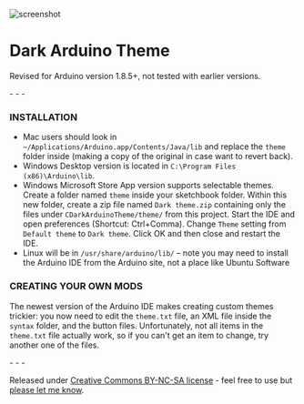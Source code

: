 ![screenshot](https://raw.githubusercontent.com/jeffThompson/DarkArduinoTheme/master/screenshot.png)

Dark Arduino Theme
================

Revised for Arduino version 1.8.5+, not tested with earlier versions.

\- \- \-

### INSTALLATION  

* Mac users should look in `~/Applications/Arduino.app/Contents/Java/lib` and replace the `theme` folder inside (making a copy of the original in case want to revert back).  
* Windows Desktop version is located in `C:\Program Files (x86)\Arduino\lib`. 
* Windows Microsoft Store App version supports selectable themes. Create a folder named `theme` inside your sketchbook folder. Within this new folder, create a zip file named `Dark theme.zip` containing only the files under `CDarkArduinoTheme/theme/` from this project. Start the IDE and open preferences (Shortcut: Ctrl+Comma). Change `Theme` setting from `Default theme` to `Dark theme`. Click OK and then close and restart the IDE.
* Linux will be in `/usr/share/arduino/lib/` – note you may need to install the Arduino IDE from the Arduino site, not a place like Ubuntu Software  

### CREATING YOUR OWN MODS
The newest version of the Arduino IDE makes creating custom themes trickier: you now need to edit the `theme.txt` file, an XML file inside the `syntax` folder, and the button files. Unfortunately, not all items in the `theme.txt` file actually work, so if you can't get an item to change, try another one of the files.

\- \- \-

Released under [Creative Commons BY-NC-SA license](http://creativecommons.org/licenses/by-nc-sa/3.0/) - feel free to use but [please let me know](http://www.jeffreythompson.org).
